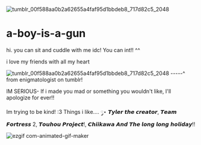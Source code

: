 ![tumblr_00f588aa0b2a62655a4faf95d1bbdeb8_717d82c5_2048](https://github.com/user-attachments/assets/fe5ff590-193b-48c5-8c8c-0f894c9d1e2e)

# a-boy-is-a-gun

hi. you can sit and cuddle with me idc! You can int!! ^^   

i love my friends with all my heart




![tumblr_00f588aa0b2a62655a4faf95d1bbdeb8_717d82c5_2048](https://github.com/user-attachments/assets/fe5ff590-193b-48c5-8c8c-0f894c9d1e2e)
-----^ from enigmatologist on tumblr!

 IM SERIOUS- If i made you mad or something you wouldn't like, I'll apologize for ever!!

 Im trying to be kind! :3
 Things i like....
 ༘⋆ 𝙏𝙮𝙡𝙚𝙧 𝙩𝙝𝙚 𝙘𝙧𝙚𝙖𝙩𝙤𝙧, 𝙏𝙚𝙖𝙢 𝙁𝙤𝙧𝙩𝙧𝙚𝙨𝙨 2, 𝙏𝙤𝙪𝙝𝙤𝙪 𝙋𝙧𝙤𝙟𝙚𝙘𝙩!, 𝘾𝙝𝙞𝙞𝙠𝙖𝙬𝙖 𝘼𝙣𝙙 𝙏𝙝𝙚 𝙡𝙤𝙣𝙜 𝙡𝙤𝙣𝙜 𝙝𝙤𝙡𝙞𝙙𝙖𝙮!!

![ezgif com-animated-gif-maker](https://github.com/user-attachments/assets/3803181b-4c31-4ab9-8e32-355ce08fec10)

